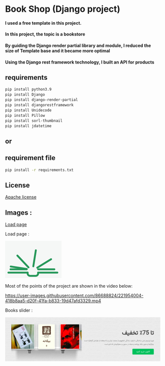 
# Book Shop (Django project)

#### I used a free template in this project.
#### In this project, the topic is a bookstore
#### By guiding the Django render partial library and module, I reduced the size of Template base and it became more optimal
#### Using the Django rest framework technology, I built an API for products


## requirements
```bash
pip install python3.9
pip install Django
pip install django-render-partial
pip install djangorestframework
pip install Unidecode
pip install Pillow
pip install sorl-thumbnail
pip install jdatetime
```

## or

## requirement file
```bash
pip install -r requirements.txt
```

## License

[Apache license](https://www.apache.org/licenses/)

## Images :

<a href="#load-page">Load page</a>

Load page :

<img src="/static/image/loader-img.gif" alt="load-page" title="Load Page" id="load-page">

Most of the points of the project are shown in the video below:


https://user-images.githubusercontent.com/86688824/221954004-418b8aa5-d20f-41fa-b833-19d47afd3329.mp4


Books slider :

<img src="/static/image/books_slider" alt="books-slider" title="Books Slider">

